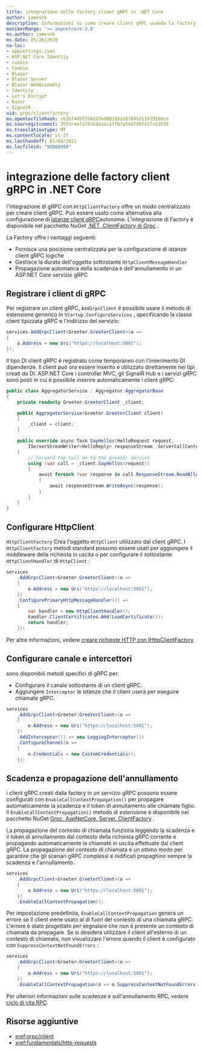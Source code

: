 ```yaml
---
title: integrazione delle factory client gRPC in .NET Core
author: jamesnk
description: Informazioni su come creare client gRPC usando la factory client.
monikerRange: '>= aspnetcore-3.0'
ms.author: jamesnk
ms.date: 05/26/2020
no-loc:
- appsettings.json
- ASP.NET Core Identity
- cookie
- Cookie
- Blazor
- Blazor Server
- Blazor WebAssembly
- Identity
- Let's Encrypt
- Razor
- SignalR
uid: grpc/clientfactory
ms.openlocfilehash: c63bf495f558237ed801881d378953119791b8ce
ms.sourcegitcommit: 3593c4efa707edeaaceffbfa544f99f41fc62535
ms.translationtype: MT
ms.contentlocale: it-IT
ms.lasthandoff: 01/04/2021
ms.locfileid: "93060950"
---
```

# <a name="grpc-client-factory-integration-in-net-core"></a>integrazione delle factory client gRPC in .NET Core

l'integrazione di gRPC con `HttpClientFactory` offre un modo centralizzato per creare client gRPC. Può essere usato come alternativa alla configurazione di [istanze client gRPC](xref:grpc/client)autonome. L'integrazione di Factory è disponibile nel pacchetto NuGet [.NET. ClientFactory di Grpc](https://www.nuget.org/packages/Grpc.Net.ClientFactory) .

La Factory offre i vantaggi seguenti:

* Fornisce una posizione centralizzata per la configurazione di istanze client gRPC logiche
* Gestisce la durata dell'oggetto sottostante `HttpClientMessageHandler`
* Propagazione automatica della scadenza e dell'annullamento in un ASP.NET Core servizio gRPC

## <a name="register-grpc-clients"></a>Registrare i client di gRPC

Per registrare un client gRPC, `AddGrpcClient` è possibile usare il metodo di estensione generico in `Startup.ConfigureServices` , specificando la classe client tipizzata gRPC e l'indirizzo del servizio:

```csharp
services.AddGrpcClient<Greeter.GreeterClient>(o =>
{
    o.Address = new Uri("https://localhost:5001");
});
```

Il tipo DI client gRPC è registrato come temporaneo con l'inserimento DI dipendenze. Il client può ora essere inserito e utilizzato direttamente nei tipi creati da DI. ASP.NET Core i controller MVC, gli SignalR Hub e i servizi gRPC sono posti in cui è possibile inserire automaticamente i client gRPC:

```csharp
public class AggregatorService : Aggregator.AggregatorBase
{
    private readonly Greeter.GreeterClient _client;

    public AggregatorService(Greeter.GreeterClient client)
    {
        _client = client;
    }

    public override async Task SayHellos(HelloRequest request,
        IServerStreamWriter<HelloReply> responseStream, ServerCallContext context)
    {
        // Forward the call on to the greeter service
        using (var call = _client.SayHellos(request))
        {
            await foreach (var response in call.ResponseStream.ReadAllAsync())
            {
                await responseStream.WriteAsync(response);
            }
        }
    }
}
```

## <a name="configure-httpclient"></a>Configurare HttpClient

`HttpClientFactory` Crea l'oggetto `HttpClient` utilizzato dal client gRPC. I `HttpClientFactory` metodi standard possono essere usati per aggiungere il middleware della richiesta in uscita o per configurare il sottostante `HttpClientHandler` di `HttpClient` :

```csharp
services
    .AddGrpcClient<Greeter.GreeterClient>(o =>
    {
        o.Address = new Uri("https://localhost:5001");
    })
    .ConfigurePrimaryHttpMessageHandler(() =>
    {
        var handler = new HttpClientHandler();
        handler.ClientCertificates.Add(LoadCertificate());
        return handler;
    });
```

Per altre informazioni, vedere [creare richieste HTTP con IHttpClientFactory](xref:fundamentals/http-requests).

## <a name="configure-channel-and-interceptors"></a>Configurare canale e intercettori

sono disponibili metodi specifici di gRPC per:

* Configurare il canale sottostante di un client gRPC.
* Aggiungere `Interceptor` le istanze che il client userà per eseguire chiamate gRPC.

```csharp
services
    .AddGrpcClient<Greeter.GreeterClient>(o =>
    {
        o.Address = new Uri("https://localhost:5001");
    })
    .AddInterceptor(() => new LoggingInterceptor())
    .ConfigureChannel(o =>
    {
        o.Credentials = new CustomCredentials();
    });
```

## <a name="deadline-and-cancellation-propagation"></a>Scadenza e propagazione dell'annullamento

i client gRPC creati dalla factory in un servizio gRPC possono essere configurati con `EnableCallContextPropagation()` per propagare automaticamente la scadenza e il token di annullamento alle chiamate figlio. Il `EnableCallContextPropagation()` metodo di estensione è disponibile nel pacchetto NuGet [Grpc. AspNetCore. Server. ClientFactory](https://www.nuget.org/packages/Grpc.AspNetCore.Server.ClientFactory) .

La propagazione del contesto di chiamata funziona leggendo la scadenza e il token di annullamento dal contesto della richiesta gRPC corrente e propagando automaticamente le chiamate in uscita effettuate dal client gRPC. La propagazione del contesto di chiamata è un ottimo modo per garantire che gli scenari gRPC complessi e nidificati propaghino sempre la scadenza e l'annullamento.

```csharp
services
    .AddGrpcClient<Greeter.GreeterClient>(o =>
    {
        o.Address = new Uri("https://localhost:5001");
    })
    .EnableCallContextPropagation();
```

Per impostazione predefinita, `EnableCallContextPropagation` genera un errore se il client viene usato al di fuori del contesto di una chiamata gRPC. L'errore è stato progettato per segnalare che non è presente un contesto di chiamata da propagare. Se si desidera utilizzare il client all'esterno di un contesto di chiamata, non visualizzare l'errore quando il client è configurato con `SuppressContextNotFoundErrors` :

```csharp
services
    .AddGrpcClient<Greeter.GreeterClient>(o =>
    {
        o.Address = new Uri("https://localhost:5001");
    })
    .EnableCallContextPropagation(o => o.SuppressContextNotFoundErrors = true);
```

Per ulteriori informazioni sulle scadenze e sull'annullamento RPC, vedere [ciclo di vita RPC](https://www.grpc.io/docs/guides/concepts/#rpc-life-cycle).

## <a name="additional-resources"></a>Risorse aggiuntive

* <xref:grpc/client>
* <xref:fundamentals/http-requests>
